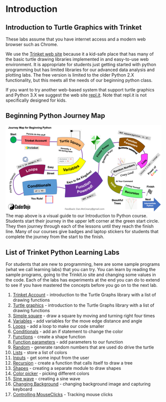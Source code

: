 # Introduction 

## Introduction to Turtle Graphics with Trinket

These labs assume that you have internet access and a modern web browser such as Chrome.

We use the [Trinket web site](https://trinket.io/) because it a kid-safe place that has many of the basic turtle drawing libraries implemented in and easy-to-use web environment.  It is appropriate for students just getting started with python programming but has limited libraries for our advanced data analysis and plotting labs.  The free version is limited to the older Python 2.X functionality, but this meets all the needs of our beginning python class.

If you want to try another web-based system that support turtle graphics and Python 3.X we suggest the web site [repl.it](http://repl.it).  Note that repl.it is not specifically designed for kids.

## Beginning Python Journey Map

![Beginning Python Journey Map](./beginning-python-journey-map.png)
The map above is a visual guide to our Introduction to Python course.  Students start their journey in the upper left corner at the green start circle.  They then journey through each of the lessons until they reach the finish line.  Many of our courses give badges and laptop stickers for students that complete the journey from the start to the finish.

## List of Trinket Python Learning Labs
For students that are new to programming, here are some sample programs (what we call learning labs) that you can try.  You can learn by reading the sample programs, going to the Trinkit.io site and changing some values in the code.  Each of the labs has experiments at the end you can do to extend to see if you have mastered the concepts before you go on to the next lab.

1. [Trinket Account](./01a-trinket-account.md) - introduction to the Turtle Graphs library with a list of drawing functions
2. [Turtle graphics](./01b-turtle-graphics.md) - introduction to the Turtle Graphs library with a list of drawing functions
3. [Simple square](./02-simple-square.md) - draw a square by moving and turning right four times
4. [Variables](./03-variables.md) - add variables for the move edge distance and angle
5. [Loops](./04-loops.md) - add a loop to make our code smaller
6. [Conditionals](./05-conditionals.md) - add an if statement to change the color
7. [Functions](./06-functions.md) - create a shape function
8. [Function parameters](./07-function-parameters.md) - add parameters to our function
9. [Random](./08-random.md) - generate random numbers that are used do drive the turtle
10. [Lists](./08-list.md) - store a list of colors
11. [Inputs](./11-input.md) - get some input from the user
12. [Recursion](./12-recursion.md) - create a function that calls itself to draw a tree
13. [Shapes](./13-shape-module.md) - creating a separate module to draw shapes
14. [Color picker](./14-color-picker.md) - picking different colors
15. [Sine wave](./15-sine-wave.md) - creating a sine wave
16. [Changing Background](./16-changing-background.md) - changing background image and capturing keyboard 
17. [Controlling MouseClicks](./17-controlling-mouseclicks.md) - Tracking mouse clicks

